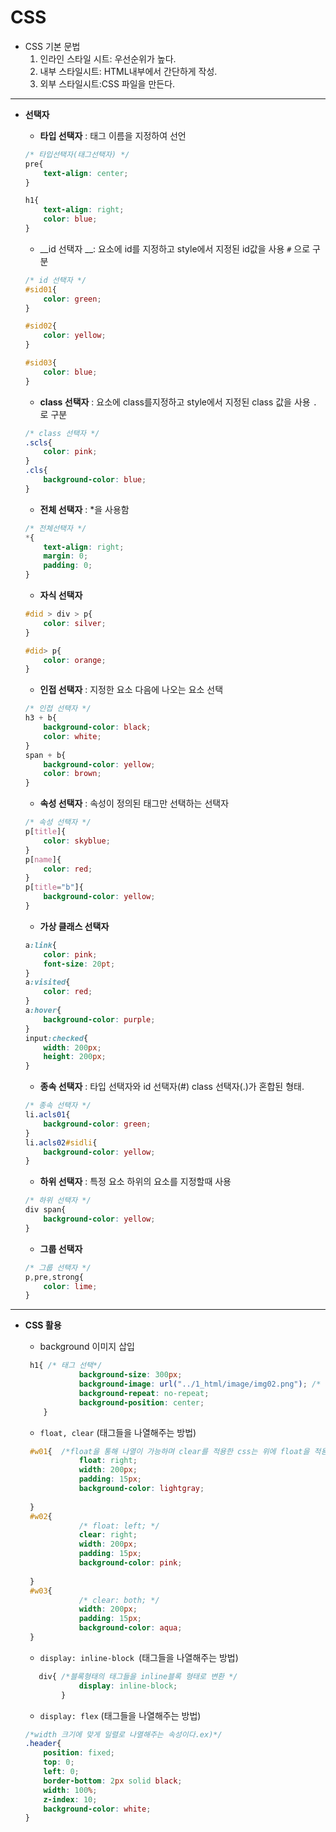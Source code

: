 # CSS

* CSS 기본 문법
  1. 인라인 스타일 시트: 우선순위가 높다.
  2. 내부 스타일시트: HTML내부에서 간단하게 작성.
  3. 외부 스타일시트:CSS 파일을 만든다.

---

* __선택자__

  * __타입 선택자__ : 태그 이름을 지정하여 선언

  ```css
  /* 타입선택자(태그선택자) */
  pre{
      text-align: center;
  }
  
  h1{
      text-align: right;
      color: blue;
  }
  ```

  * __id 선택자 __: 요소에 id를 지정하고 style에서 지정된 id값을 사용 `#` 으로 구분

  ```css
  /* id 선택자 */
  #sid01{
      color: green;
  }
  
  #sid02{
      color: yellow;
  }
  
  #sid03{
      color: blue;
  }
  ```

  * __class 선택자__ : 요소에 class를지정하고 style에서 지정된 class 값을 사용 `.` 로 구분

  ```css
  /* class 선택자 */
  .scls{
      color: pink;
  }
  .cls{
      background-color: blue;
  } 
  ```

  * __전체 선택자__ : *을 사용함

  ```css
  /* 전체선택자 */
  *{
      text-align: right;
      margin: 0;
      padding: 0;
  }
  ```

  * __자식 선택자__

  ```css
  #did > div > p{
      color: silver;
  }
  
  #did> p{
      color: orange;
  }
  ```

  * __인접 선택자__ : 지정한 요소 다음에 나오는 요소 선택

  ```css
  /* 인접 선택자 */
  h3 + b{
      background-color: black;
      color: white;
  }
  span + b{
      background-color: yellow;
      color: brown;
  }
  ```

  * __속성 선택자__ : 속성이 정의된 태그만 선택하는 선택자

  ```css
  /* 속성 선택자 */
  p[title]{
      color: skyblue;
  }
  p[name]{
      color: red;
  }
  p[title="b"]{
      background-color: yellow;
  }
  ```

  * __가상 클래스 선택자__

  ```css
  a:link{
      color: pink;
      font-size: 20pt;
  }
  a:visited{
      color: red;
  }
  a:hover{
      background-color: purple;
  }
  input:checked{
      width: 200px;
      height: 200px;
  }
  ```

  * __종속 선택자__ : 타입 선택자와 id 선택자(#) class 선택자(.)가 혼합된 형태.

  ```css
  /* 종속 선택자 */
  li.acls01{
      background-color: green;
  }
  li.acls02#sidli{
      background-color: yellow;
  } 
  ```

  * __하위  선택자__ : 특정 요소 하위의 요소를 지정할때 사용

  ```css
  /* 하위 선택자 */
  div span{
      background-color: yellow;
  }
  ```

  * __그룹 선택자__

  ```css
  /* 그룹 선택자 */
  p,pre,strong{
      color: lime;
  }
  ```

---

* __CSS 활용__

  * background 이미지 삽입

  ```CSS
   h1{ /* 태그 선택*/
              background-size: 300px;
              background-image: url("../1_html/image/img02.png"); /* URL을 통해 이미지 삽입*/
              background-repeat: no-repeat;
              background-position: center;
      }
  ```

  * `float, clear` (태그들을 나열해주는 방법)

  ```css
   #w01{  /*float을 통해 나열이 가능하며 clear를 적용한 css는 위에 float을 적용한 태그들을 냅두고 밑으로 내려온다.*/
              float: right;
              width: 200px;
              padding: 15px;
              background-color: lightgray;
              
   }
   #w02{
              /* float: left; */
              clear: right; 
              width: 200px;
              padding: 15px;
              background-color: pink;
              
   }
   #w03{ 
              /* clear: both; */
              width: 200px;
              padding: 15px;
              background-color: aqua;
   }
  ```

  * `display: inline-block `(태그들을 나열해주는 방법)

  ```css
     div{ /*블록형태의 태그들을 inline블록 형태로 변환 */
              display: inline-block;  
          }  
  ```

  *  `display: flex` (태그들을 나열해주는 방법)

  ```css
  /*width 크기에 맞게 일렬로 나열해주는 속성이다.ex)*/
  .header{
      position: fixed;
      top: 0;
      left: 0;
      border-bottom: 2px solid black;
      width: 100%;
      z-index: 10;
      background-color: white;
  }
  ```

  